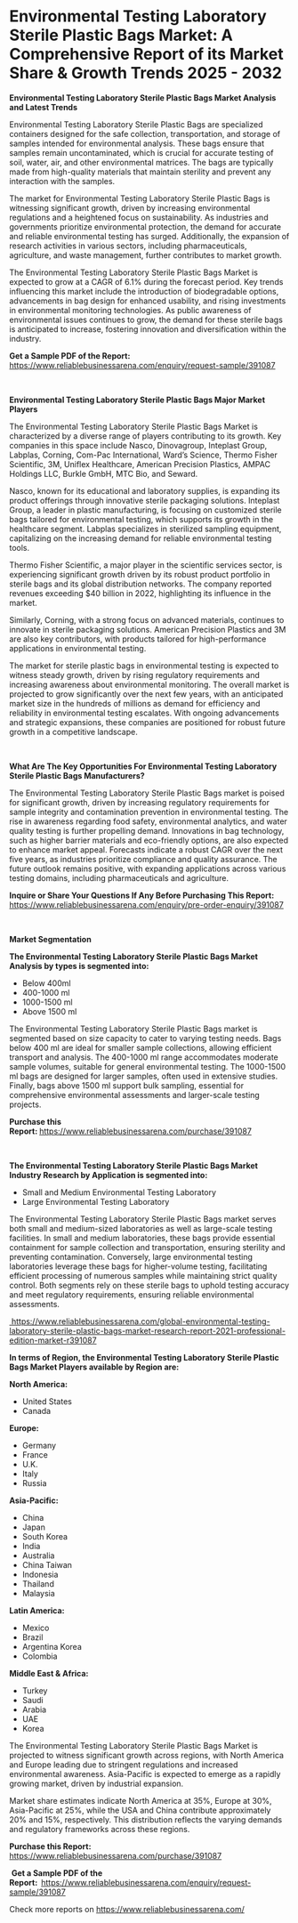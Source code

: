 <p><h1>Environmental Testing Laboratory Sterile Plastic Bags Market: A Comprehensive Report of its Market Share & Growth Trends 2025 - 2032</h1></p><p><strong>Environmental Testing Laboratory Sterile Plastic Bags Market Analysis and Latest Trends</strong></p>
<p><p>Environmental Testing Laboratory Sterile Plastic Bags are specialized containers designed for the safe collection, transportation, and storage of samples intended for environmental analysis. These bags ensure that samples remain uncontaminated, which is crucial for accurate testing of soil, water, air, and other environmental matrices. The bags are typically made from high-quality materials that maintain sterility and prevent any interaction with the samples.</p><p>The market for Environmental Testing Laboratory Sterile Plastic Bags is witnessing significant growth, driven by increasing environmental regulations and a heightened focus on sustainability. As industries and governments prioritize environmental protection, the demand for accurate and reliable environmental testing has surged. Additionally, the expansion of research activities in various sectors, including pharmaceuticals, agriculture, and waste management, further contributes to market growth.</p><p>The Environmental Testing Laboratory Sterile Plastic Bags Market is expected to grow at a CAGR of 6.1% during the forecast period. Key trends influencing this market include the introduction of biodegradable options, advancements in bag design for enhanced usability, and rising investments in environmental monitoring technologies. As public awareness of environmental issues continues to grow, the demand for these sterile bags is anticipated to increase, fostering innovation and diversification within the industry.</p></p>
<p><strong>Get a Sample PDF of the Report:&nbsp;</strong> <a href="https://www.reliablebusinessarena.com/enquiry/request-sample/391087?utm_campaign=2532&utm_medium=2&utm_source=Github&utm_content=ia&utm_term=29032025&utm_id=environmental-testing-laboratory-sterile-plastic-bags">https://www.reliablebusinessarena.com/enquiry/request-sample/391087</a></p>
<p>&nbsp;</p>
<p><strong>Environmental Testing Laboratory Sterile Plastic Bags Major Market Players</strong></p>
<p><p>The Environmental Testing Laboratory Sterile Plastic Bags Market is characterized by a diverse range of players contributing to its growth. Key companies in this space include Nasco, Dinovagroup, Inteplast Group, Labplas, Corning, Com-Pac International, Ward’s Science, Thermo Fisher Scientific, 3M, Uniflex Healthcare, American Precision Plastics, AMPAC Holdings LLC, Burkle GmbH, MTC Bio, and Seward.</p><p>Nasco, known for its educational and laboratory supplies, is expanding its product offerings through innovative sterile packaging solutions. Inteplast Group, a leader in plastic manufacturing, is focusing on customized sterile bags tailored for environmental testing, which supports its growth in the healthcare segment. Labplas specializes in sterilized sampling equipment, capitalizing on the increasing demand for reliable environmental testing tools.</p><p>Thermo Fisher Scientific, a major player in the scientific services sector, is experiencing significant growth driven by its robust product portfolio in sterile bags and its global distribution networks. The company reported revenues exceeding $40 billion in 2022, highlighting its influence in the market.</p><p>Similarly, Corning, with a strong focus on advanced materials, continues to innovate in sterile packaging solutions. American Precision Plastics and 3M are also key contributors, with products tailored for high-performance applications in environmental testing.</p><p>The market for sterile plastic bags in environmental testing is expected to witness steady growth, driven by rising regulatory requirements and increasing awareness about environmental monitoring. The overall market is projected to grow significantly over the next few years, with an anticipated market size in the hundreds of millions as demand for efficiency and reliability in environmental testing escalates. With ongoing advancements and strategic expansions, these companies are positioned for robust future growth in a competitive landscape.</p></p>
<p>&nbsp;</p>
<p><strong>What Are The Key Opportunities For Environmental Testing Laboratory Sterile Plastic Bags Manufacturers?</strong></p>
<p><p>The Environmental Testing Laboratory Sterile Plastic Bags market is poised for significant growth, driven by increasing regulatory requirements for sample integrity and contamination prevention in environmental testing. The rise in awareness regarding food safety, environmental analytics, and water quality testing is further propelling demand. Innovations in bag technology, such as higher barrier materials and eco-friendly options, are also expected to enhance market appeal. Forecasts indicate a robust CAGR over the next five years, as industries prioritize compliance and quality assurance. The future outlook remains positive, with expanding applications across various testing domains, including pharmaceuticals and agriculture.</p></p>
<p><strong>Inquire or Share Your Questions If Any Before Purchasing This Report:</strong> <a href="https://www.reliablebusinessarena.com/enquiry/pre-order-enquiry/391087?utm_campaign=2532&utm_medium=2&utm_source=Github&utm_content=ia&utm_term=29032025&utm_id=environmental-testing-laboratory-sterile-plastic-bags">https://www.reliablebusinessarena.com/enquiry/pre-order-enquiry/391087</a></p>
<p>&nbsp;</p>
<p><strong>Market Segmentation</strong></p>
<p><strong>The Environmental Testing Laboratory Sterile Plastic Bags Market Analysis by types is segmented into:</strong></p>
<p><ul><li>Below 400ml</li><li>400-1000 ml</li><li>1000-1500 ml</li><li>Above 1500 ml</li></ul></p>
<p><p>The Environmental Testing Laboratory Sterile Plastic Bags market is segmented based on size capacity to cater to varying testing needs. Bags below 400 ml are ideal for smaller sample collections, allowing efficient transport and analysis. The 400-1000 ml range accommodates moderate sample volumes, suitable for general environmental testing. The 1000-1500 ml bags are designed for larger samples, often used in extensive studies. Finally, bags above 1500 ml support bulk sampling, essential for comprehensive environmental assessments and larger-scale testing projects.</p></p>
<p><strong>Purchase this Report:&nbsp;</strong><a href="https://www.reliablebusinessarena.com/purchase/391087?utm_campaign=2532&utm_medium=2&utm_source=Github&utm_content=ia&utm_term=29032025&utm_id=environmental-testing-laboratory-sterile-plastic-bags">https://www.reliablebusinessarena.com/purchase/391087</a></p>
<p>&nbsp;</p>
<p><strong>The Environmental Testing Laboratory Sterile Plastic Bags Market Industry Research by Application is segmented into:</strong></p>
<p><ul><li>Small and Medium Environmental Testing Laboratory</li><li>Large Environmental Testing Laboratory</li></ul></p>
<p><p>The Environmental Testing Laboratory Sterile Plastic Bags market serves both small and medium-sized laboratories as well as large-scale testing facilities. In small and medium laboratories, these bags provide essential containment for sample collection and transportation, ensuring sterility and preventing contamination. Conversely, large environmental testing laboratories leverage these bags for higher-volume testing, facilitating efficient processing of numerous samples while maintaining strict quality control. Both segments rely on these sterile bags to uphold testing accuracy and meet regulatory requirements, ensuring reliable environmental assessments.</p></p>
<p><a href="https://www.reliablebusinessarena.com/global-environmental-testing-laboratory-sterile-plastic-bags-market-research-report-2021-professional-edition-market-r391087?utm_campaign=2532&utm_medium=2&utm_source=Github&utm_content=ia&utm_term=29032025&utm_id=environmental-testing-laboratory-sterile-plastic-bags">&nbsp;https://www.reliablebusinessarena.com/global-environmental-testing-laboratory-sterile-plastic-bags-market-research-report-2021-professional-edition-market-r391087</a></p>
<p><strong>In terms of Region, the Environmental Testing Laboratory Sterile Plastic Bags Market Players available by Region are:</strong></p>
<p>
    <p> <strong> North America: </strong>
        <ul>
            <li>United States</li>
            <li>Canada</li>
        </ul>
        </p> 
    <p> <strong> Europe: </strong>
        <ul>
            <li>Germany</li>
            <li>France</li>
            <li>U.K.</li>
            <li>Italy</li>
            <li>Russia</li>
        </ul>
        </p> 
    <p> <strong> Asia-Pacific: </strong>
        <ul>
            <li>China</li>
            <li>Japan</li>
            <li>South Korea</li>
            <li>India</li>
            <li>Australia</li>
            <li>China Taiwan</li>
            <li>Indonesia</li>
            <li>Thailand</li>
            <li>Malaysia</li>
        </ul>
        </p> 
    <p> <strong> Latin America: </strong>
        <ul>
            <li>Mexico</li>
            <li>Brazil</li>
            <li>Argentina Korea</li>
            <li>Colombia</li>
        </ul>
        </p> 
    <p> <strong> Middle East & Africa: </strong>
        <ul>
            <li>Turkey</li>
            <li>Saudi</li>
            <li>Arabia</li>
            <li>UAE</li>
            <li>Korea</li>
        </ul>
    </p>
    </p>
<p><p>The Environmental Testing Laboratory Sterile Plastic Bags Market is projected to witness significant growth across regions, with North America and Europe leading due to stringent regulations and increased environmental awareness. Asia-Pacific is expected to emerge as a rapidly growing market, driven by industrial expansion. </p><p>Market share estimates indicate North America at 35%, Europe at 30%, Asia-Pacific at 25%, while the USA and China contribute approximately 20% and 15%, respectively. This distribution reflects the varying demands and regulatory frameworks across these regions.</p></p>
<p><strong>Purchase this Report: </strong><a href="https://www.reliablebusinessarena.com/purchase/391087?utm_campaign=2532&utm_medium=2&utm_source=Github&utm_content=ia&utm_term=29032025&utm_id=environmental-testing-laboratory-sterile-plastic-bags">https://www.reliablebusinessarena.com/purchase/391087</a></p>
<p>&nbsp;<strong>Get a Sample PDF of the Report:&nbsp;&nbsp;</strong><a href="https://www.reliablebusinessarena.com/enquiry/request-sample/391087?utm_campaign=2532&utm_medium=2&utm_source=Github&utm_content=ia&utm_term=29032025&utm_id=environmental-testing-laboratory-sterile-plastic-bags">https://www.reliablebusinessarena.com/enquiry/request-sample/391087</a></p>
<p><strong></strong></p>
<p>Check more reports on <a href="https://www.reliablebusinessarena.com/?utm_campaign=2532&utm_medium=2&utm_source=Github&utm_content=ia&utm_term=29032025&utm_id=environmental-testing-laboratory-sterile-plastic-bags">https://www.reliablebusinessarena.com/</a></p>